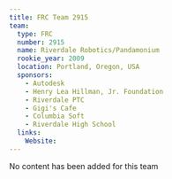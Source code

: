 ```yaml
---
title: FRC Team 2915
team:
  type: FRC
  number: 2915
  name: Riverdale Robotics/Pandamonium
  rookie_year: 2009
  location: Portland, Oregon, USA
  sponsors:
    - Autodesk
    - Henry Lea Hillman, Jr. Foundation
    - Riverdale PTC
    - Gigi's Cafe
    - Columbia Soft
    - Riverdale High School
  links:
    Website: 
---
```

No content has been added for this team